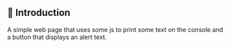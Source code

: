 ## :rocket: Introduction
A simple web page that uses some js to print some text on the console and a button that displays an alert text. 